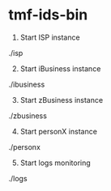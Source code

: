 # tmf-ids-bin

1. Start ISP instance

./isp

2. Start iBusiness instance

./ibusiness

3. Start zBusiness instance

./zbusiness

4. Start personX instance

./personx

5. Start logs monitoring

./logs

